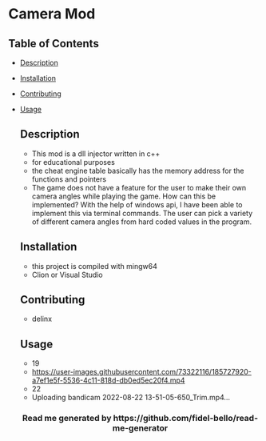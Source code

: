 # Camera Mod

## Table of Contents
* [Description](#Description)
* [Installation](#Installation)
* [Contributing](#Contributing)
* [Usage](#Usage)

  ## Description
    * This mod is a dll injector written in c++
    * for educational purposes
    * the cheat engine table basically has the memory address for the functions and pointers
    * The game does not have a feature for the user to make their own camera angles while playing the game. How can this be implemented?
    With the help of windows api, I have been able to implement this via terminal commands. The user can pick a variety of different camera angles from hard coded values in the program.
    
  ## Installation
    * this project is compiled with mingw64
    * Clion or Visual Studio
    

  ## Contributing
    * delinx

  ## Usage
   * 19
   * https://user-images.githubusercontent.com/73322116/185727920-a7ef1e5f-5536-4c11-818d-db0ed5ec20f4.mp4
   * 22
   * Uploading bandicam 2022-08-22 13-51-05-650_Trim.mp4…


    






   <h3 align="center"> Read me generated by https://github.com/fidel-bello/read-me-generator </h3>
        

